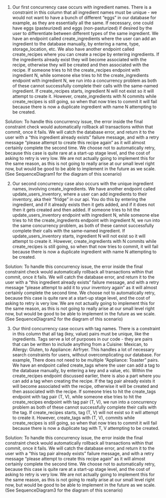1. Our first concurrency case occurs with ingredient names. There is a constraint in this column that all ingredient names must be unique - we would not want to have a bunch of different “eggs” in our database for example, as they are essentially all the same. If necessary, one could have eggs (pasteurized) and eggs (non-pasturized) if desired by the user to differentiate between different types of the same ingredient. We have an endpoint called create_ingredients where the user can add an ingredient to the database manually, by entering a name, type, storage_location, etc. We also have another endpoint called create_recipes where you can create a recipe by entering ingredients. If the ingredients already exist they will become associated with the recipe, otherwise they will be created and then associated with the recipe. If someone tries to hit the create_recipes endpoint with ingredient N, while someone else tries to hit the create_ingredients endpoint with ingredient N, we run into a concurrency problem as both of these cannot successfully complete their calls with the same-named ingredient. If create_recipes starts, ingredient N will not exist so it will attempt to create it. However, create_ingredients with N commits while create_recipes is still going, so when that now tries to commit it will fail because there is now a duplicate ingredient with name N attempting to be created.

Solution: To handle this concurrency issue, the error inside the final constraint check would automatically rollback all transactions within that commit, once it fails. We will catch the database error, and return it to the user with a “this ingredient already exists” failure message, and with a retry message “please attempt to create this recipe again” as it will almost certainly complete the second time. We choose not to automatically retry, because this case is quite rare at a start-up stage level, and the cost of asking to retry is very low. We are not actually going to implement this for the same reason, as this is not going to really arise at our small level right now, but would be good to be able to implement in the future as we scale. 
(See SequenceDiagram1 for the diagram of this scenario)

2. Our second concurrency case also occurs with the unique ingredient names, involving create_ingredients. We have another endpoint called update_users_inventory, where a user can add ingredients to their inventory, aka their “fridge” in our api. You do this by entering the ingredient, and if it already exists then it gets added, and if it does not then it gets created and then added. If someone tries to hit the update_users_inventory endpoint with ingredient N, while someone else tries to hit the create_ingredients endpoint with ingredient N, we run into the same concurrency problem, as both of these cannot successfully complete their calls with the same-named ingredient. If update_users_inventory starts, ingredient N will not exist so it will attempt to create it. However, create_ingredients with N commits while create_recipes is still going, so when that now tries to commit, it will fail because there is now a duplicate ingredient with name N attempting to be created. 

Solution: To handle this concurrency issue, the error inside the final constraint check would automatically rollback all transactions within that commit, once it fails. We will catch the database error, and return it to the user with a “this ingredient already exists” failure message, and with a retry message “please attempt to add it to your inventory again” as it will almost certainly complete the second time. We choose not to automatically retry, because this case is quite rare at a start-up stage level, and the cost of asking to retry is very low. We are not actually going to implement this for the same reason, as this is not going to really arise at our small level right now, but would be good to be able to implement in the future as we scale. 
(See SequenceDiagram2 for the diagram of this scenario)

3. Our third concurrency case occurs with tag names. There is a constraint in this column that all tag (key, value) pairs must be unique, like the ingredients. Tags serve a lot of purposes in our code - they are pairs that can be written to include anything from a Cuisine: Mexican, to Allergy: Gluten, to Appliance: Airfryer. This handles a lot of necessary search constraints for users, without overcomplicating our database. For example, There does not need to be multiple “Appliance: Toaster” pairs. We have an endpoint called create_tags where the user can add a tag to the database manually, by entering a key and a value, etc. Within the create_recipes endpoint discussed earlier, there is also a part where you can add a tag when creating the recipe. If the tag pair already exists it will become associated with the recipe, otherwise it will be created and then associated with the recipe. If someone tries to hit the create_tags endpoint with tag pair (T, V), while someone else tries to hit the create_recipes endpoint with tag pair (T, V), we run into a concurrency problem as both of these cannot successfully complete their calls with the tag. If create_recipes starts, tag (T, V) will not exist so it will attempt to create it. However, create_tags with (T, V), commits while create_recipes is still going, so when that now tries to commit it will fail because there is now a duplicate tag with T, V attempting to be created. 

Solution: To handle this concurrency issue, the error inside the final constraint check would automatically rollback all transactions within that commit, once it fails. We will catch the database error, and return it to the user with a “this tag pair already exists” failure message, and with a retry message “please attempt to create this recipe again” as it will almost certainly complete the second time. We choose not to automatically retry, because this case is quite rare at a start-up stage level, and the cost of asking to retry is very low. We are not actually going to implement this for the same reason, as this is not going to really arise at our small level right now, but would be good to be able to implement in the future as we scale. 
(See SequenceDiagram3 for the diagram of this scenario)